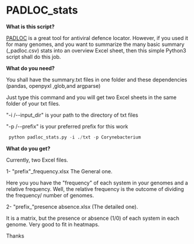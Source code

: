 # PADLOC_stats

**What is this script?**

[PADLOC](https://github.com/padlocbio/padloc) is a great tool for antiviral defence locator. However, if you used it for many genomes, and you want to summarize the many basic summary (_padloc.csv) stats into an overview Excel sheet, then this simple Python3 script shall do this job.


**What do you need?**

You shall have the summary.txt files in one folder and these dependencies (pandas, openpyxl ,glob,and argparse)

Just type this command and you will get two Excel sheets in the same folder of your txt files.

"-i /--input_dir"  is your path to the directory of txt files 

"-p /--prefix"  is your preferred prefix for this work

```python
 python padloc_stats.py -i ./txt -p Corynebacterium
```

**What do you get?**

Currently, two Excel files.

1- "prefix"_frequency.xlsx
The General one.

Here you you have the "frequency" of each system in your genomes and a relative frequency. Well, the relative frequency is the outcome of dividing the frequency/ number of genomes.


2- "prefix_"presence absence.xlsx  (The detailed one).

It is a matrix, but the presence or absence (1/0) of each system in each genome. Very good to fit in heatmaps.

Thanks
